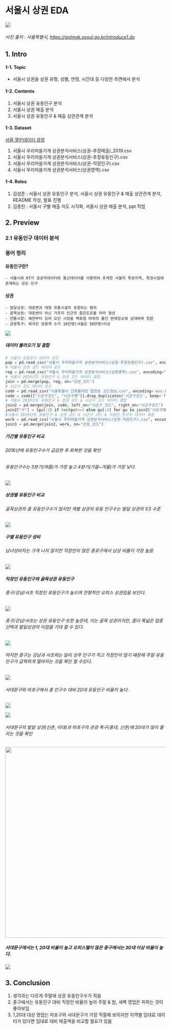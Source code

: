 # 서울시 상권 EDA

<img src="https://user-images.githubusercontent.com/71831714/106831963-2da7be80-66d4-11eb-86b9-d0e915612e80.gif"></img> 
###### 사진 출처 : 서울특별시, https://golmok.seoul.go.kr/introduce1.do

## 1. Intro
#### 1-1. Topic
- 서울시 상권을 상권 유형, 성별, 연령, 시간대 등 다양한 측면에서 분석

#### 1-2. Contents
1. 서울시 상권 유동인구 분석
2. 서울시 상권 매출 분석
3. 서울시 상권 유동인구 & 매출 상관관계 분석

#### 1-3. Dataset
[서울 열린데이터 광장](http://data.seoul.go.kr/dataList/3/literacyView.do)

1. 서울시 우리마을가게 상권분석서비스(상권-추정매출)_2019.csv
2. 서울시 우리마을가게 상권분석서비스(상권-추정유동인구).csv
3. 서울시 우리마을가게 상권분석서비스(상권-직장인구).csv
4. 서울시 우리마을가게 상권분석서비스(상권영역).csv

#### 1-4. Roles

1. 김성준 : 서울시 상권 유동인구 분석, 서울시 상권 유동인구 & 매출 상관관계 분석, README 작성, 발표 진행
2. 김종찬 : 서울시 구별 매출 지도 시각화, 서울시 상권 매출 분석, ppt 작업

## 2. Preview

### 2.1 유동인구 데이터 분석
### 용어 정리
#### 유동인구란?
    - 서울시와 KT가 공공빅데이터와 통신데이터를 이용하여 추계한 서울의 특정지역, 특정시점에 존재하는 모든 인구
    
#### 상권 
    - 발달상권: 대로변과 대형 유통시설의 포함되는 범위
    - 골목상권: 대로변이 아닌 거주지 인근의 좁은도로를 따라 형성
    - 전통시장: 예전부터 있어 오던 시장을 백화점 따위의 물건 판매장소에 상대하여 칭함
    - 관광특구: 외국인 관광객 수가 10만명(서울은 50만명)이상

<img src="https://user-images.githubusercontent.com/72846844/104978819-187d2f80-5a46-11eb-8d6d-90e0d1728908.png"></img> 

##### 데이터 불러오기 및 결합
```python
# 서울시 유동인구 데이터 로드
pop = pd.read_csv("서울시 우리마을가게 상권분석서비스(상권-추정유동인구).csv", encoding='euc-kr')
# 서울시 상권 코드 데이터 로드
reg = pd.read_csv("서울시 우리마을가게 상권분석서비스(상권영역).csv", encoding="euc-kr")
# 서울시 2019년도 유동인구 & 상권 코드 데이터 결합
join = pd.merge(pop, reg, on="상권_코드")
# 시군구 코드 데이터 로드
code = pd.read_csv("서울특별시 건축물대장 법정동 코드정보.csv", encoding='euc-kr')
code = code[["시군구코드", "시군구명"]].drop_duplicates('시군구코드', keep='first')
# 서울시 2019년도 유동인구 & 상권 코드 & 시군구 코드 데이터 결합
join2 = pd.merge(join, code, left_on="시군구_코드", right_on="시군구코드")
join2["구"] = [gu[:2] if len(gu)<=3 else gu[:3] for gu in join2['시군구명']]
#서울시 2019년도 유동인구 & 상권 코드 & 시군구 코드 & 직장인 인구수 데이터 결합
work = pd.read_csv("서울시 우리마을가게 상권분석서비스(상권-직장인구).csv", encoding='euc-kr')
join3 = pd.merge(join2, work, on="상권_코드")
```

##### 기간별 유동인구 비교
###### 2016년에 유동인구수가 급감한 후 회복한 것을 확인
###### 유동인구수는 3분기(여름)가 가장 높고 4분기(가을~겨울)가 가장 낮다.
<img src="https://user-images.githubusercontent.com/71831714/106831125-b3c30580-66d2-11eb-88d0-d3a11a72699f.png"></img>

##### 상권별 유동인구 비교
###### 골목상권의 총 유동인구수가 많지만 개별 상권의 유동 인구수는 발달 상권의 1/3 수준

<img src="https://user-images.githubusercontent.com/71831714/104885618-a7893980-59ab-11eb-8f58-2e5bd2e93363.png"></img>

##### 구별 유동인구 성비 
###### 남녀성비차는 크게 나지 않지만 직장인이 많은 종로구에서 남성 비율이 가장 높음

<img src="https://user-images.githubusercontent.com/71831714/106830912-529b3200-66d2-11eb-811d-f2b91fb0ac2b.png"></img>

##### 직장인 유동인구와 골목상권 유동인구

###### 중구/강남/서초 직장인 유동인구가 높으며 전형적인 오피스 상권임을 보인다.

<img src='https://user-images.githubusercontent.com/71831714/106826810-013b7480-66cb-11eb-9f00-f9533fced91a.png'></img>

###### 중구/강남/서초는 상권 유동인구 또한 높은데, 이는 골목 상권이지만, 좀더 폭넓은 업종 선택과 발달상권의 이점을 기대 할 수 있다. 

<img src='https://user-images.githubusercontent.com/71831714/106826859-1d3f1600-66cb-11eb-83b4-5dfbd31309c2.png'></img>

###### 하지만 중구는 강남과 서초와는 달리 상주 인구가 적고 직장인이 많기 떄문에 주말 유동인구가 급혁하게 떨어지는 것을 확인 할 수있다.

<img src='https://user-images.githubusercontent.com/72846844/104942808-3de34c80-59f8-11eb-94ff-26db59c37cb4.png'></img>

###### 서대문구와 마포구에서 총 인구수 대비 20대 유동인구 비율이 높다. 

<img src='https://user-images.githubusercontent.com/71831714/106829180-f97dcf00-66ce-11eb-9936-a257eb945ed2.png'></img>

<img src='https://user-images.githubusercontent.com/71831714/106830829-2f708280-66d2-11eb-84fa-db59adefb8d1.png'></img>

###### 서대문구의 발달 상권(신촌, 이대)과 마포구의 관광 특구(홍대, 신촌)에 20대가 많이 몰리는 것을 확인

<img src='https://user-images.githubusercontent.com/71831714/106828934-807e7780-66ce-11eb-9bab-739f6e2e4d66.png' width=600></img>

##### 서대문구에서는 1, 20대 비율이 높고 오피스텔이 많은 중구에서는 30대 이상 비율이 높다.

<img src='https://user-images.githubusercontent.com/71831714/106828854-5036d900-66ce-11eb-9a68-4c5df606e8a0.png'></img>

## 3. Conclusion

1. 생각과는 다르게 주말에 상권 유동인구수가 적음 
2. 중구에서는 유동인구 대비 직장인 비율이 높아 주말 & 밤, 새벽 영업은 피하는 것이 좋아보임
3. 1,20대 대상 영업는 마포구와 서대문구가 가장 적절해 보이지만 지역별 임대료 데이터가 있다면 임대료 대비 매출액을 비교할 필요가 있음
